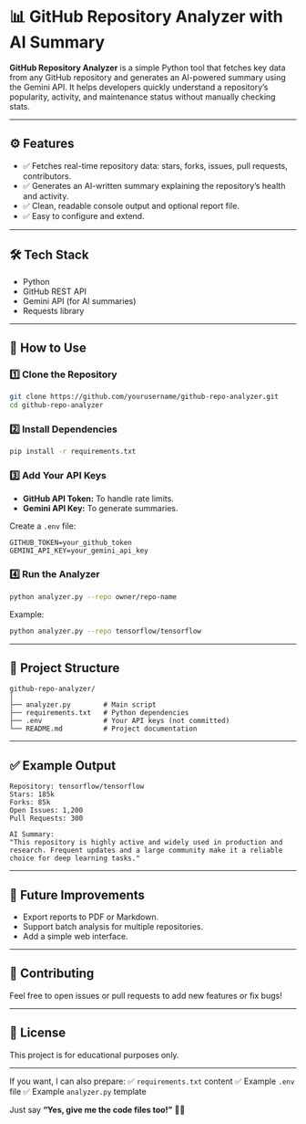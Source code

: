 

# 📊 GitHub Repository Analyzer with AI Summary

**GitHub Repository Analyzer** is a simple Python tool that fetches key data from any GitHub repository and generates an AI-powered summary using the Gemini API. It helps developers quickly understand a repository’s popularity, activity, and maintenance status without manually checking stats.

---

## ⚙️ Features

* ✅ Fetches real-time repository data: stars, forks, issues, pull requests, contributors.
* ✅ Generates an AI-written summary explaining the repository’s health and activity.
* ✅ Clean, readable console output and optional report file.
* ✅ Easy to configure and extend.

---

## 🛠️ Tech Stack

* Python
* GitHub REST API
* Gemini API (for AI summaries)
* Requests library

---

## 🚀 How to Use

### 1️⃣ Clone the Repository

```bash
git clone https://github.com/yourusername/github-repo-analyzer.git
cd github-repo-analyzer
```

### 2️⃣ Install Dependencies

```bash
pip install -r requirements.txt
```

### 3️⃣ Add Your API Keys

* **GitHub API Token:** To handle rate limits.
* **Gemini API Key:** To generate summaries.

Create a `.env` file:

```env
GITHUB_TOKEN=your_github_token
GEMINI_API_KEY=your_gemini_api_key
```

### 4️⃣ Run the Analyzer

```bash
python analyzer.py --repo owner/repo-name
```

Example:

```bash
python analyzer.py --repo tensorflow/tensorflow
```

---

## 📂 Project Structure

```
github-repo-analyzer/
│
├── analyzer.py        # Main script
├── requirements.txt   # Python dependencies
├── .env               # Your API keys (not committed)
└── README.md          # Project documentation
```

---

## ✅ Example Output

```
Repository: tensorflow/tensorflow
Stars: 185k
Forks: 85k
Open Issues: 1,200
Pull Requests: 300

AI Summary:
"This repository is highly active and widely used in production and research. Frequent updates and a large community make it a reliable choice for deep learning tasks."
```

---

## 📌 Future Improvements

* Export reports to PDF or Markdown.
* Support batch analysis for multiple repositories.
* Add a simple web interface.

---

## 🤝 Contributing

Feel free to open issues or pull requests to add new features or fix bugs!

---

## 📜 License

This project is for educational purposes only.

---

If you want, I can also prepare:
✅ `requirements.txt` content
✅ Example `.env` file
✅ Example `analyzer.py` template

Just say **“Yes, give me the code files too!”** 🚀✨
